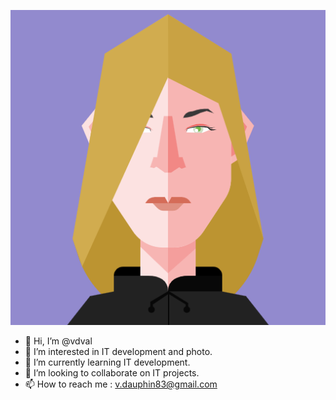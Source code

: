 ![vdval](Brichriespi.png)

- 👋 Hi, I’m @vdval
- 👀 I’m interested in IT development and photo.
- 🌱 I’m currently learning IT development.
- 💞️ I’m looking to collaborate on IT projects.
- 📫 How to reach me : v.dauphin83@gmail.com




<!---
vdval/vdval is a ✨ special ✨ repository because its `README.md` (this file) appears on your GitHub profile.
You can click the Preview link to take a look at your changes.
--->
